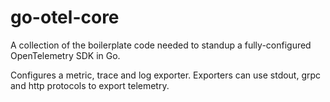 # go-otel-core

A collection of the boilerplate code needed to standup a fully-configured OpenTelemetry SDK in Go.

Configures a metric, trace and log exporter. Exporters can use stdout, grpc and http protocols to export telemetry.